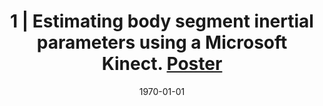 ---
title: " 1 | Estimating body segment inertial parameters using a Microsoft Kinect. [Poster](files/abstracts/2015_OBC_POSTER.pdf)"
collection: publications
permalink: /publication/Ab-1
date: 1970-01-01
venue: 'Engineering'
citation: '<b>Kudzia P.</b> and Genevieve D., Estimating body segment inertial parameters using a Microsoft Kinect.<i> Ontario Biomechanics Conference.</i>. Barrie, ON, Canada <b>2015</b>'
---